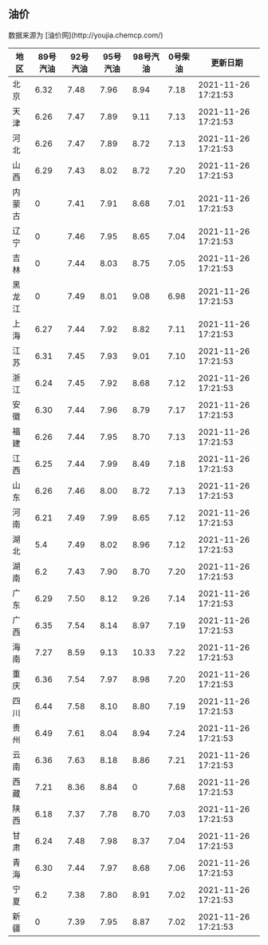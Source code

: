 
<!DOCTYPE html>
<html lang="zh-cn">
<head>
<link href="https://cdn.jsdelivr.net/gh/RookieFanzk/link/github.css" rel="stylesheet">
</head>

<body>
<h2>油价</h2>
<p>数据来源为 [油价网](http://youjia.chemcp.com/) </p>
<table>
<thead>
<tr>
<th>地区</th>
<th>89号汽油</th>
<th>92号汽油</th>
<th>95号汽油</th>
<th>98号汽油</th>
<th>0号柴油</th>
<th>更新日期</th>
</tr>
</thead>
<tbody>
<tr>
<td>北京</td>
<td>6.32</td>
<td>7.48</td>
<td>7.96</td>
<td>8.94</td>
<td>7.18</td>
<td>2021-11-26 17:21:53</td>
</tr>
<tr>
<td>天津</td>
<td>6.26</td>
<td>7.47</td>
<td>7.89</td>
<td>9.11</td>
<td>7.13</td>
<td>2021-11-26 17:21:53</td>
</tr>
<tr>
<td>河北</td>
<td>6.26</td>
<td>7.47</td>
<td>7.89</td>
<td>8.72</td>
<td>7.13</td>
<td>2021-11-26 17:21:53</td>
</tr>
<tr>
<td>山西</td>
<td>6.29</td>
<td>7.43</td>
<td>8.02</td>
<td>8.72</td>
<td>7.20</td>
<td>2021-11-26 17:21:53</td>
</tr>
<tr>
<td>内蒙古</td>
<td>0</td>
<td>7.41</td>
<td>7.91</td>
<td>8.68</td>
<td>7.01</td>
<td>2021-11-26 17:21:53</td>
</tr>
<tr>
<td>辽宁</td>
<td>0</td>
<td>7.46</td>
<td>7.95</td>
<td>8.65</td>
<td>7.04</td>
<td>2021-11-26 17:21:53</td>
</tr>
<tr>
<td>吉林</td>
<td>0</td>
<td>7.44</td>
<td>8.03</td>
<td>8.75</td>
<td>7.05</td>
<td>2021-11-26 17:21:53</td>
</tr>
<tr>
<td>黑龙江</td>
<td>0</td>
<td>7.49</td>
<td>8.01</td>
<td>9.08</td>
<td>6.98</td>
<td>2021-11-26 17:21:53</td>
</tr>
<tr>
<td>上海</td>
<td>6.27</td>
<td>7.44</td>
<td>7.92</td>
<td>8.82</td>
<td>7.11</td>
<td>2021-11-26 17:21:53</td>
</tr>
<tr>
<td>江苏</td>
<td>6.31</td>
<td>7.45</td>
<td>7.93</td>
<td>9.01</td>
<td>7.10</td>
<td>2021-11-26 17:21:53</td>
</tr>
<tr>
<td>浙江</td>
<td>6.24</td>
<td>7.45</td>
<td>7.92</td>
<td>8.68</td>
<td>7.12</td>
<td>2021-11-26 17:21:53</td>
</tr>
<tr>
<td>安徽</td>
<td>6.30</td>
<td>7.44</td>
<td>7.96</td>
<td>8.79</td>
<td>7.17</td>
<td>2021-11-26 17:21:53</td>
</tr>
<tr>
<td>福建</td>
<td>6.26</td>
<td>7.44</td>
<td>7.95</td>
<td>8.70</td>
<td>7.13</td>
<td>2021-11-26 17:21:53</td>
</tr>
<tr>
<td>江西</td>
<td>6.25</td>
<td>7.44</td>
<td>7.99</td>
<td>8.49</td>
<td>7.18</td>
<td>2021-11-26 17:21:53</td>
</tr>
<tr>
<td>山东</td>
<td>6.26</td>
<td>7.46</td>
<td>8.00</td>
<td>8.72</td>
<td>7.13</td>
<td>2021-11-26 17:21:53</td>
</tr>
<tr>
<td>河南</td>
<td>6.21</td>
<td>7.49</td>
<td>7.99</td>
<td>8.65</td>
<td>7.12</td>
<td>2021-11-26 17:21:53</td>
</tr>
<tr>
<td>湖北</td>
<td>5.4</td>
<td>7.49</td>
<td>8.02</td>
<td>8.96</td>
<td>7.12</td>
<td>2021-11-26 17:21:53</td>
</tr>
<tr>
<td>湖南</td>
<td>6.2</td>
<td>7.43</td>
<td>7.90</td>
<td>8.70</td>
<td>7.20</td>
<td>2021-11-26 17:21:53</td>
</tr>
<tr>
<td>广东</td>
<td>6.29</td>
<td>7.50</td>
<td>8.12</td>
<td>9.26</td>
<td>7.14</td>
<td>2021-11-26 17:21:53</td>
</tr>
<tr>
<td>广西</td>
<td>6.35</td>
<td>7.54</td>
<td>8.14</td>
<td>8.97</td>
<td>7.19</td>
<td>2021-11-26 17:21:53</td>
</tr>
<tr>
<td>海南</td>
<td>7.27</td>
<td>8.59</td>
<td>9.13</td>
<td>10.33</td>
<td>7.22</td>
<td>2021-11-26 17:21:53</td>
</tr>
<tr>
<td>重庆</td>
<td>6.36</td>
<td>7.54</td>
<td>7.97</td>
<td>8.98</td>
<td>7.20</td>
<td>2021-11-26 17:21:53</td>
</tr>
<tr>
<td>四川</td>
<td>6.44</td>
<td>7.58</td>
<td>8.10</td>
<td>8.80</td>
<td>7.19</td>
<td>2021-11-26 17:21:53</td>
</tr>
<tr>
<td>贵州</td>
<td>6.49</td>
<td>7.61</td>
<td>8.04</td>
<td>8.94</td>
<td>7.24</td>
<td>2021-11-26 17:21:53</td>
</tr>
<tr>
<td>云南</td>
<td>6.36</td>
<td>7.63</td>
<td>8.18</td>
<td>8.86</td>
<td>7.21</td>
<td>2021-11-26 17:21:53</td>
</tr>
<tr>
<td>西藏</td>
<td>7.21</td>
<td>8.36</td>
<td>8.84</td>
<td>0</td>
<td>7.68</td>
<td>2021-11-26 17:21:53</td>
</tr>
<tr>
<td>陕西</td>
<td>6.18</td>
<td>7.37</td>
<td>7.78</td>
<td>8.70</td>
<td>7.03</td>
<td>2021-11-26 17:21:53</td>
</tr>
<tr>
<td>甘肃</td>
<td>6.24</td>
<td>7.48</td>
<td>7.98</td>
<td>8.37</td>
<td>7.04</td>
<td>2021-11-26 17:21:53</td>
</tr>
<tr>
<td>青海</td>
<td>6.30</td>
<td>7.44</td>
<td>7.97</td>
<td>8.68</td>
<td>7.06</td>
<td>2021-11-26 17:21:53</td>
</tr>
<tr>
<td>宁夏</td>
<td>6.2</td>
<td>7.38</td>
<td>7.80</td>
<td>8.91</td>
<td>7.02</td>
<td>2021-11-26 17:21:53</td>
</tr>
<tr>
<td>新疆</td>
<td>0</td>
<td>7.39</td>
<td>7.95</td>
<td>8.87</td>
<td>7.02</td>
<td>2021-11-26 17:21:53</td>
</tr>
</tbody>
</table>
</body>
</html>
